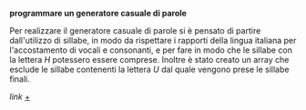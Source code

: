 **programmare un generatore casuale di parole**

Per realizzare il generatore casuale di parole si è pensato di partire dall'utilizzo di sillabe, in modo da rispettare i rapporti della lingua italiana per l'accostamento di vocali e consonanti, e per fare in modo che le sillabe con la lettera _H_ potessero essere comprese.
Inoltre è stato creato un array che esclude le sillabe contenenti la lettera _U_ dal quale vengono prese le sillabe finali. 

_link_ [+](https://editor.p5js.org/peterbaru/full/DjIX_Dq_F)
